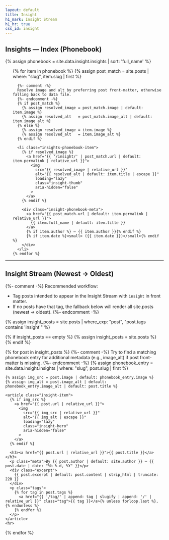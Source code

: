 ```yaml
---
layout: default
title: Insight
h1_mark: Insight Stream
h1_hr: true
css_id: insight
---
```


<section id="insights-phonebook">
  <h2>Insights — Index (Phonebook)</h2>
  {% assign phonebook = site.data.insight.insights | sort: 'full_name' %}
  <ul class="insights-phonebook-list">
    {% for item in phonebook %}
      {% assign post_match = site.posts | where: "slug", item.slug | first %}

      {%- comment -%}
      Resolve image and alt by preferring post front-matter, otherwise falling back to data file.
      {%- endcomment -%}
      {% if post_match %}
        {% assign resolved_image = post_match.image | default: item.image %}
        {% assign resolved_alt   = post_match.image_alt | default: item.image_alt %}
      {% else %}
        {% assign resolved_image = item.image %}
        {% assign resolved_alt   = item.image_alt %}
      {% endif %}

      <li class="insights-phonebook-item">
        {% if resolved_image %}
          <a href="{{ '/insight/' | post_match.url | default: item.permalink | relative_url }}">
            <img
              src="{{ resolved_image | relative_url }}"
              alt="{{ resolved_alt | default: item.title | escape }}"
              loading="lazy"
              class="insight-thumb"
              aria-hidden="false"
            >
          </a>
        {% endif %}

        <div class="insight-phonebook-meta">
          <a href="{{ post_match.url | default: item.permalink | relative_url }}">
            {{ item.full_name | default: item.title }}
          </a>
          {% if item.author %} — {{ item.author }}{% endif %}
          {% if item.date %}<small> ({{ item.date }})</small>{% endif %}
        </div>
      </li>
    {% endfor %}
  </ul>
</section>

<hr>

<section id="insights-stream">
  <h2>Insight Stream (Newest → Oldest)</h2>

  {%- comment -%}
  Recommended workflow:
  - Tag posts intended to appear in the Insight Stream with `insight` in front matter.
  - If no posts have that tag, the fallback below will render all site.posts (newest → oldest).
  {%- endcomment -%}

  {% assign insight_posts = site.posts | where_exp: "post", "post.tags contains 'insight'" %}

  {% if insight_posts == empty %}
    {% assign insight_posts = site.posts %}
  {% endif %}

  {% for post in insight_posts %}
    {%- comment -%}
    Try to find a matching phonebook entry for additional metadata (e.g., image_alt) if post front-matter is missing.
    {%- endcomment -%}
    {% assign phonebook_entry = site.data.insight.insights | where: "slug", post.slug | first %}

    {% assign img_src = post.image | default: phonebook_entry.image %}
    {% assign img_alt = post.image_alt | default: phonebook_entry.image_alt | default: post.title %}

    <article class="insight-item">
      {% if img_src %}
        <a href="{{ post.url | relative_url }}">
          <img
            src="{{ img_src | relative_url }}"
            alt="{{ img_alt | escape }}"
            loading="lazy"
            class="insight-hero"
            aria-hidden="false"
          >
        </a>
      {% endif %}

      <h3><a href="{{ post.url | relative_url }}">{{ post.title }}</a></h3>
      <p class="meta">By {{ post.author | default: site.author }} — {{ post.date | date: "%b %-d, %Y" }}</p>
      <div class="excerpt">
        {{ post.excerpt | default: post.content | strip_html | truncate: 220 }}
      </div>
      <p class="tags">
        {% for tag in post.tags %}
          <a href="{{ '/tag/' | append: tag | slugify | append: '/' | relative_url }}" class="tag">{{ tag }}</a>{% unless forloop.last %}, {% endunless %}
        {% endfor %}
      </p>
    </article>
    <hr>
  {% endfor %}
</section>
